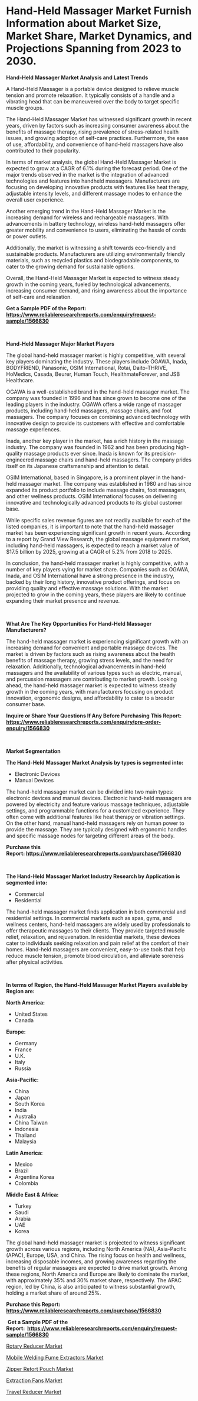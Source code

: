 <p><h1>Hand-Held Massager Market Furnish Information about Market Size, Market Share, Market Dynamics, and Projections Spanning from 2023 to 2030.</h1></p><p><strong>Hand-Held Massager Market Analysis and Latest Trends</strong></p>
<p><p>A Hand-Held Massager is a portable device designed to relieve muscle tension and promote relaxation. It typically consists of a handle and a vibrating head that can be maneuvered over the body to target specific muscle groups.</p><p>The Hand-Held Massager Market has witnessed significant growth in recent years, driven by factors such as increasing consumer awareness about the benefits of massage therapy, rising prevalence of stress-related health issues, and growing adoption of self-care practices. Furthermore, the ease of use, affordability, and convenience of hand-held massagers have also contributed to their popularity.</p><p>In terms of market analysis, the global Hand-Held Massager Market is expected to grow at a CAGR of 6.1% during the forecast period. One of the major trends observed in the market is the integration of advanced technologies and features into handheld massagers. Manufacturers are focusing on developing innovative products with features like heat therapy, adjustable intensity levels, and different massage modes to enhance the overall user experience.</p><p>Another emerging trend in the Hand-Held Massager Market is the increasing demand for wireless and rechargeable massagers. With advancements in battery technology, wireless hand-held massagers offer greater mobility and convenience to users, eliminating the hassle of cords or power outlets.</p><p>Additionally, the market is witnessing a shift towards eco-friendly and sustainable products. Manufacturers are utilizing environmentally friendly materials, such as recycled plastics and biodegradable components, to cater to the growing demand for sustainable options.</p><p>Overall, the Hand-Held Massager Market is expected to witness steady growth in the coming years, fueled by technological advancements, increasing consumer demand, and rising awareness about the importance of self-care and relaxation.</p></p>
<p><strong>Get a Sample PDF of the Report:&nbsp; <a href="https://www.reliableresearchreports.com/enquiry/request-sample/1566830">https://www.reliableresearchreports.com/enquiry/request-sample/1566830</a></strong></p>
<p>&nbsp;</p>
<p><strong>Hand-Held Massager Major Market Players</strong></p>
<p><p>The global hand-held massager market is highly competitive, with several key players dominating the industry. These players include OGAWA, Inada, BODYFRIEND, Panasonic, OSIM International, Rotai, Daito-THRIVE, HoMedics, Casada, Beurer, Human Touch, HealthmateForever, and JSB Healthcare.</p><p>OGAWA is a well-established brand in the hand-held massager market. The company was founded in 1996 and has since grown to become one of the leading players in the industry. OGAWA offers a wide range of massager products, including hand-held massagers, massage chairs, and foot massagers. The company focuses on combining advanced technology with innovative design to provide its customers with effective and comfortable massage experiences.</p><p>Inada, another key player in the market, has a rich history in the massage industry. The company was founded in 1962 and has been producing high-quality massage products ever since. Inada is known for its precision-engineered massage chairs and hand-held massagers. The company prides itself on its Japanese craftsmanship and attention to detail.</p><p>OSIM International, based in Singapore, is a prominent player in the hand-held massager market. The company was established in 1980 and has since expanded its product portfolio to include massage chairs, foot massagers, and other wellness products. OSIM International focuses on delivering innovative and technologically advanced products to its global customer base.</p><p>While specific sales revenue figures are not readily available for each of the listed companies, it is important to note that the hand-held massager market has been experiencing significant growth in recent years. According to a report by Grand View Research, the global massage equipment market, including hand-held massagers, is expected to reach a market value of $17.5 billion by 2025, growing at a CAGR of 5.2% from 2018 to 2025.</p><p>In conclusion, the hand-held massager market is highly competitive, with a number of key players vying for market share. Companies such as OGAWA, Inada, and OSIM International have a strong presence in the industry, backed by their long history, innovative product offerings, and focus on providing quality and effective massage solutions. With the market projected to grow in the coming years, these players are likely to continue expanding their market presence and revenue.</p></p>
<p>&nbsp;</p>
<p><strong>What Are The Key Opportunities For Hand-Held Massager Manufacturers?</strong></p>
<p><p>The hand-held massager market is experiencing significant growth with an increasing demand for convenient and portable massage devices. The market is driven by factors such as rising awareness about the health benefits of massage therapy, growing stress levels, and the need for relaxation. Additionally, technological advancements in hand-held massagers and the availability of various types such as electric, manual, and percussion massagers are contributing to market growth. Looking ahead, the hand-held massager market is expected to witness steady growth in the coming years, with manufacturers focusing on product innovation, ergonomic designs, and affordability to cater to a broader consumer base.</p></p>
<p><strong>Inquire or Share Your Questions If Any Before Purchasing This Report: <a href="https://www.reliableresearchreports.com/enquiry/pre-order-enquiry/1566830">https://www.reliableresearchreports.com/enquiry/pre-order-enquiry/1566830</a></strong></p>
<p>&nbsp;</p>
<p><strong>Market Segmentation</strong></p>
<p><strong>The Hand-Held Massager Market Analysis by types is segmented into:</strong></p>
<p><ul><li>Electronic Devices</li><li>Manual Devices</li></ul></p>
<p><p>The hand-held massager market can be divided into two main types: electronic devices and manual devices. Electronic hand-held massagers are powered by electricity and feature various massage techniques, adjustable settings, and programmable functions for a customized experience. They often come with additional features like heat therapy or vibration settings. On the other hand, manual hand-held massagers rely on human power to provide the massage. They are typically designed with ergonomic handles and specific massage nodes for targeting different areas of the body.</p></p>
<p><strong>Purchase this Report:&nbsp;<a href="https://www.reliableresearchreports.com/purchase/1566830">https://www.reliableresearchreports.com/purchase/1566830</a></strong></p>
<p>&nbsp;</p>
<p><strong>The Hand-Held Massager Market Industry Research by Application is segmented into:</strong></p>
<p><ul><li>Commercial</li><li>Residential</li></ul></p>
<p><p>The hand-held massager market finds application in both commercial and residential settings. In commercial markets such as spas, gyms, and wellness centers, hand-held massagers are widely used by professionals to offer therapeutic massages to their clients. They provide targeted muscle relief, relaxation, and rejuvenation. In residential markets, these devices cater to individuals seeking relaxation and pain relief at the comfort of their homes. Hand-held massagers are convenient, easy-to-use tools that help reduce muscle tension, promote blood circulation, and alleviate soreness after physical activities.</p></p>
<p>&nbsp;</p>
<p><strong>In terms of Region, the Hand-Held Massager Market Players available by Region are:</strong></p>
<p>
    <p> <strong> North America: </strong>
        <ul>
            <li>United States</li>
            <li>Canada</li>
        </ul>
        </p> 
    <p> <strong> Europe: </strong>
        <ul>
            <li>Germany</li>
            <li>France</li>
            <li>U.K.</li>
            <li>Italy</li>
            <li>Russia</li>
        </ul>
        </p> 
    <p> <strong> Asia-Pacific: </strong>
        <ul>
            <li>China</li>
            <li>Japan</li>
            <li>South Korea</li>
            <li>India</li>
            <li>Australia</li>
            <li>China Taiwan</li>
            <li>Indonesia</li>
            <li>Thailand</li>
            <li>Malaysia</li>
        </ul>
        </p> 
    <p> <strong> Latin America: </strong>
        <ul>
            <li>Mexico</li>
            <li>Brazil</li>
            <li>Argentina Korea</li>
            <li>Colombia</li>
        </ul>
        </p> 
    <p> <strong> Middle East & Africa: </strong>
        <ul>
            <li>Turkey</li>
            <li>Saudi</li>
            <li>Arabia</li>
            <li>UAE</li>
            <li>Korea</li>
        </ul>
    </p>
    </p>
<p><p>The global hand-held massager market is projected to witness significant growth across various regions, including North America (NA), Asia-Pacific (APAC), Europe, USA, and China. The rising focus on health and wellness, increasing disposable incomes, and growing awareness regarding the benefits of regular massages are expected to drive market growth. Among these regions, North America and Europe are likely to dominate the market, with approximately 35% and 30% market share, respectively. The APAC region, led by China, is also anticipated to witness substantial growth, holding a market share of around 25%.</p></p>
<p><strong>Purchase this Report: <a href="https://www.reliableresearchreports.com/purchase/1566830">https://www.reliableresearchreports.com/purchase/1566830</a></strong></p>
<p>&nbsp;<strong>Get a Sample PDF of the Report:&nbsp;&nbsp;<a href="https://www.reliableresearchreports.com/enquiry/request-sample/1566830">https://www.reliableresearchreports.com/enquiry/request-sample/1566830</a></strong></p>
<p><strong></strong></p>
<p><p><a href="https://www.linkedin.com/pulse/rotary-reducer-market-research-report-unlocks-analysis-financial-iaaxf/">Rotary Reducer Market</a></p><p><a href="https://medium.com/@yvettelesch/mobile-welding-fume-extractors-market-size-growth-forecast-2023-2030-dc59cb34a802">Mobile Welding Fume Extractors Market</a></p><p><a href="https://github.com/Chiragrp26/Market-Research-Report-List-1/blob/main/zipper-retort-pouch-market.md">Zipper Retort Pouch Market</a></p><p><a href="https://medium.com/@luispacocha/extraction-fans-market-size-growth-forecast-2023-2030-32449d9c392d">Extraction Fans Market</a></p><p><a href="https://www.linkedin.com/pulse/travel-reducer-market-research-report-unlocks-analysis-unyef/">Travel Reducer Market</a></p></p>